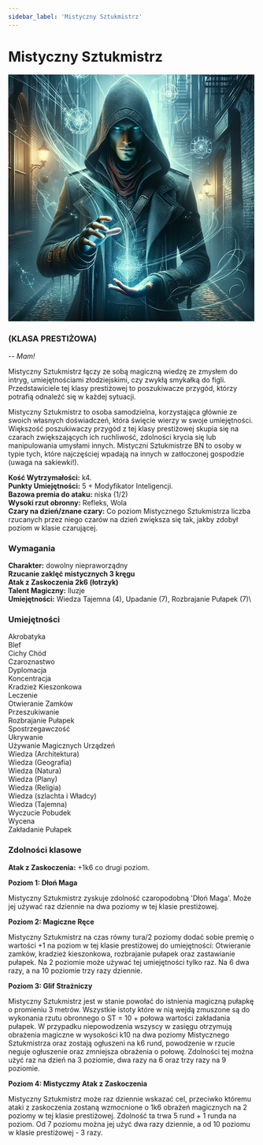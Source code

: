```yaml
---
sidebar_label: 'Mistyczny Sztukmistrz'
---
```



# Mistyczny Sztukmistrz

![mistyczny sztukmistrz](../../static/img/wiki/mistyczny-sztukmistrz.png)

### (KLASA PRESTIŻOWA)
*-- Mam!*

Mistyczny Sztukmistrz łączy ze sobą magiczną wiedzę ze zmysłem do intryg, umiejętnościami złodziejskimi, czy zwykłą smykałką do figli. Przedstawiciele tej klasy prestiżowej to poszukiwacze przygód, którzy potrafią odnaleźć się w każdej sytuacji.

Mistyczny Sztukmistrz to osoba samodzielna, korzystająca głównie ze swoich własnych doświadczeń, która święcie wierzy w swoje umiejętności. Większość poszukiwaczy przygód z tej klasy prestiżowej skupia się na czarach zwiększających ich ruchliwość, zdolności krycia się lub manipulowania umysłami innych. Mistyczni Sztukmistrze BN to osoby w typie tych, które najczęściej wpadają na innych w zatłoczonej gospodzie (uwaga na sakiewki!).

**Kość Wytrzymałości:** k4.\
**Punkty Umiejętności:** 5 + Modyfikator Inteligencji.\
**Bazowa premia do ataku:** niska (1/2)\
**Wysoki rzut obronny:** Refleks, Wola\
**Czary na dzień/znane czary:** Co poziom Mistycznego Sztukmistrza liczba rzucanych przez niego czarów na dzień zwiększa się tak, jakby zdobył poziom w klasie czarującej.

### Wymagania
**Charakter:** dowolny niepraworządny\
**Rzucanie zaklęć mistycznych 3 kręgu**\
**Atak z Zaskoczenia 2k6 (łotrzyk)**\
**Talent Magiczny:** Iluzje\
**Umiejętności:** Wiedza Tajemna (4), Upadanie (7), Rozbrajanie Pułapek (7)\


### Umiejętności
Akrobatyka\
Blef\
Cichy Chód\
Czaroznastwo\
Dyplomacja\
Koncentracja\
Kradzież Kieszonkowa\
Leczenie\
Otwieranie Zamków\
Przeszukiwanie\
Rozbrajanie Pułapek\
Spostrzegawczość\
Ukrywanie\
Używanie Magicznych Urządzeń\
Wiedza (Architektura)\
Wiedza (Geografia)\
Wiedza (Natura)\
Wiedza (Plany)\
Wiedza (Religia)\
Wiedza (szlachta i Władcy)\
Wiedza (Tajemna)\
Wyczucie Pobudek\
Wycena\
Zakładanie Pułapek


### Zdolności klasowe

**Atak z Zaskoczenia:** +1k6 co drugi poziom.

**Poziom 1: Dłoń Maga**

Mistyczny Sztukmistrz zyskuje zdolność czaropodobną 'Dłoń Maga'. Może jej używać raz dziennie na dwa poziomy w tej klasie prestiżowej.

**Poziom 2: Magiczne Ręce**

Mistyczny Sztukmistrz na czas równy tura/2 poziomy dodać sobie premię o wartości +1 na poziom w tej klasie prestiżowej do umiejętności: Otwieranie zamków, kradzież kieszonkowa, rozbrajanie pułapek oraz zastawianie pułapek. Na 2 poziomie może używać tej umiejętności tylko raz. Na 6 dwa razy, a na 10 poziomie trzy razy dziennie.

**Poziom 3: Glif Strażniczy**

Mistyczny Sztukmistrz jest w stanie powołać do istnienia magiczną pułapkę o promieniu 3 metrów. Wszystkie istoty które w nią wejdą zmuszone są do wykonania rzutu obronnego o ST = 10 + połowa wartości zakładania pułapek. W przypadku niepowodzenia wszyscy w zasięgu otrzymują obrażenia magiczne w wysokości k10 na dwa poziomy Mistycznego Sztukmistrza oraz zostają ogłuszeni na k6 rund, powodzenie w rzucie neguje ogłuszenie oraz zmniejsza obrażenia o połowę. Zdolności tej można użyć raz na dzień na 3 poziomie, dwa razy na 6 oraz trzy razy na 9 poziomie.

**Poziom 4: Mistyczmy Atak z Zaskoczenia**

Mistyczny Sztukmistrz może raz dziennie wskazać cel, przeciwko któremu ataki z zaskoczenia zostaną wzmocnione o 1k6 obrażeń magicznych na 2 poziomy w tej klasie prestiżowej. Zdolność ta trwa 5 rund + 1 runda na poziom. Od 7 poziomu można jej użyć dwa razy dziennie, a od 10 poziomu w klasie prestiżowej - 3 razy.
